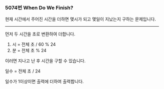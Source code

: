 ### 5074번 When Do We Finish?

현재 시간에서 주어진 시간을 더하면 몇시가 되고 몇일이 지났는지 구하는 문제입니다.

---

먼저 두 시간을 초로 변환하여 더합니다.

1. 시 = 전체 초 / 60 % 24
2. 분 = 전체 초 % 24

이러면 지나고 난 후 시간을 구할 수 있습니다.

일수 = 전체 초 / 24

일수가 1이상이면 출력에 더하여 출력합니다.